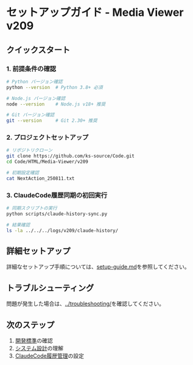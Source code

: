 # セットアップガイド - Media Viewer v209

## クイックスタート

### 1. 前提条件の確認
```bash
# Python バージョン確認
python --version  # Python 3.8+ 必須

# Node.js バージョン確認  
node --version    # Node.js v18+ 推奨

# Git バージョン確認
git --version     # Git 2.30+ 推奨
```

### 2. プロジェクトセットアップ
```bash
# リポジトリクローン
git clone https://github.com/ks-source/Code.git
cd Code/HTML/Media-Viewer/v209

# 初期設定確認
cat NextAction_250811.txt
```

### 3. ClaudeCode履歴同期の初回実行
```bash
# 同期スクリプトの実行
python scripts/claude-history-sync.py

# 結果確認
ls -la ../../../logs/v209/claude-history/
```

## 詳細セットアップ

詳細なセットアップ手順については、[setup-guide.md](setup-guide.md)を参照してください。

## トラブルシューティング

問題が発生した場合は、[../troubleshooting/](../troubleshooting/)を確認してください。

## 次のステップ

1. [開発標準](../development/standards.md)の確認
2. [システム設計](../architecture/system-design.md)の理解  
3. [ClaudeCode履歴管理](../development/claude-history-management.md)の設定
